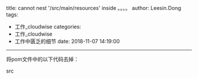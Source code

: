 title: cannot nest '/src/main/resources' inside 。。。。
author: Leesin.Dong
tags:
  - 工作_cloudwise
categories:
  - 工作_cloudwise
  - 工作中匮乏的细节
date: 2018-11-07 14:19:00
---
将pom文件中的以下代码去掉：

<sourceDirectory>src</sourceDirectory>